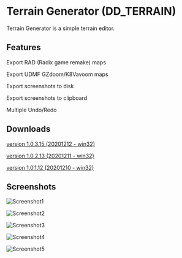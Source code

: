 # Terrain Generator (DD_TERRAIN)
Terrain Generator is a simple terrain editor.

## Features
Export RAD (Radix game remake) maps 

Export UDMF GZdoom/K8Vavoom maps

Export screenshots to disk

Export screenshots to clipboard

Multiple Undo/Redo

## Downloads
[version 1.0.3.15 (20201212 - win32)](https://sourceforge.net/projects/dd-terrain/files/DD_Terrain_1.0.3.15/DD_Terrain_1.0.3.15_win32.zip/download)

[version 1.0.2.13 (20201211 - win32)](https://sourceforge.net/projects/dd-terrain/files/DD_Terrain_1.0.1.12/DD_Terrain_1.0.2.13_win32.zip/download)

[version 1.0.1.12 (20201210 - win32)](https://sourceforge.net/projects/dd-terrain/files/DD_Terrain_1.0.1.12/DD_Terrain_1.0.1.12_win32.zip/download)

## Screenshots

![Screenshot1](https://i.postimg.cc/1tSH70Ky/Image2.png "Screenshot1")

![Screenshot2](https://i.postimg.cc/W377BD9g/Image1.png "Screenshot2")

![Screenshot3](https://i.postimg.cc/tChNLCpF/Image4.png "Screenshot3")

![Screenshot4](https://i.postimg.cc/L5qcn7VD/Image14.png "Screenshot4")

![Screenshot5](https://i.postimg.cc/C5WWDNPg/Image12.png "Screenshot4")